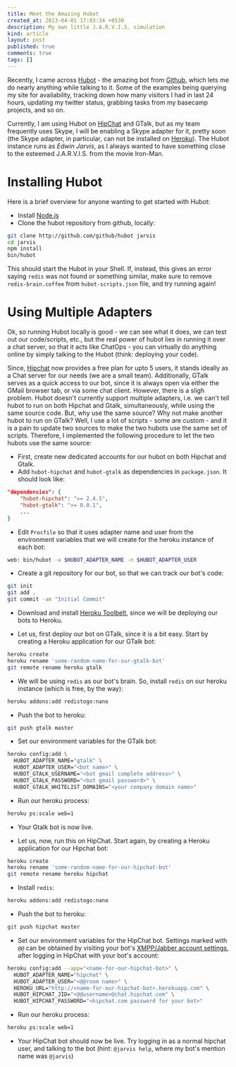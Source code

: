 ```yaml
---
title: Meet the Amazing Hubot
created_at: 2013-04-01 17:03:34 +0530
description: My own little J.A.R.V.I.S. simulation
kind: article
layout: post
published: true
comments: true
tags: []
---
```


Recently, I came across [Hubot](http://hubot.github.com) - the amazing bot
from [Github](http://github.com), which lets me do nearly anything while
talking to it. Some of the examples being querying my site for availability,
tracking down how many visitors I had in last 24 hours, updating my twitter
status, grabbing tasks from my basecamp projects, and so on.

Currently, I am using Hubot on [HipChat](http://hipchat.com) and GTalk, but as
my team frequently uses Skype, I will be enabling a Skype adapter for it,
pretty soon (the Skype adapter, in particular, can not be installed on
[Heroku](http://heroku.com)). The Hubot instance runs as _Edwin Jarvis_, as
I always wanted to have something close to the esteemed J.A.R.V.I.S. from the
movie Iron-Man.

<!-- more -->

Installing Hubot
================

Here is a brief overview for anyone wanting to get started with Hubot:

  * Install [Node.js](http://nodejs.org)
  * Clone the hubot repository from github, locally:

``` bash
git clone http://github.com/github/hubot jarvis
cd jarvis
npm install
bin/hubot
```

This should start the Hubot in your Shell. If, instead, this gives an error
saying `redis` was not found or something similar, make sure to remove
`redis-brain.coffee` from `hubot-scripts.json` file, and try running again!

Using Multiple Adapters
=======================

Ok, so running Hubot locally is good - we can see what it does, we can test
out our code/scripts, etc., but the real power of hubot lies in running it
over a chat server, so that it acts like ChatOps - you can virtually do
anything online by simply talking to the Hubot (think: deploying your code).

Since, [Hipchat](http://hipchat.com) now provides a free plan for upto
5 users, it stands ideally as a Chat server for our needs (we are a small
team). Additionally, GTalk serves as a quick access to our bot, since it is
always open via either the GMail browser tab, or via some chat client.
However, there is a sligh problem. Hubot doesn't currently support multiple
adapters, i.e. we can't tell hubot to run on both Hipchat and Gtalk,
simultaneously, while using the same source code. But, why use the same
source? Why not make another hubot to run on GTalk? Well, I use a lot of
scripts - some are custom - and it is a pain to update two sources to make the
two hubots use the same set of scripts. Therefore, I implemented the following
procedure to let the two hubots use the same source:

  * First, create new dedicated accounts for our hubot on both Hipchat and
  Gtalk.
  * Add `hubot-hipchat` and `hubot-gtalk` as dependencies in `package.json`.
  It should look like:

``` json
"dependencies": {
    "hubot-hipchat": ">= 2.4.5",
    "hubot-gtalk": ">= 0.0.1",
    ...
}
```

  * Edit `Procfile` so that it uses adapter name and user from the environment
  variables that we will create for the heroku instance of each bot:

``` bash
web: bin/hubot -a $HUBOT_ADAPTER_NAME -n $HUBOT_ADAPTER_USER
```

  * Create a git repository for our bot, so that we can track our bot's code:

``` bash
git init
git add .
git commit -am "Initial Commit"
```

  * Download and install [Heroku Toolbelt](http://toolbelt.heroku.com), since
  we will be deploying our bots to Heroku.

  * Let us, first deploy our bot on GTalk, since it is a bit easy. Start by
  creating a Heroku application for our GTalk bot:

``` bash
heroku create
heroku rename 'some-random-name-for-our-gtalk-bot'
git remote rename heroku gtalk
```

  * We will be using `redis` as our bot's brain. So, install `redis` on our
  heroku instance (which is free, by the way):

``` bash
heroku addons:add redistogo:nano
```

  * Push the bot to heroku:

``` bash
git push gtalk master
```

  * Set our environment variables for the GTalk bot:

``` bash
heroku config:add \
  HUBOT_ADAPTER_NAME="gtalk" \
  HUBOT_ADAPTER_USER="<bot name>" \
  HUBOT_GTALK_USERNAME="<bot gmail complete address>" \
  HUBOT_GTALK_PASSWORD="<bot gmail password>" \
  HUBOT_GTALK_WHITELIST_DOMAINS="<your company domain name>"
```

  * Run our heroku process:

``` bash
heroku ps:scale web=1
```

  * Your Gtalk bot is now live.

  * Let us, now, run this on HipChat. Start again, by creating a Heroku
  application for our Hipchat bot:

``` bash
heroku create
heroku rename 'some-random-name-for-our-hipchat-bot'
git remote rename heroku hipchat
```

  * Install `redis`:

``` bash
heroku addons:add redistogo:nano
```

  * Push the bot to heroku:

``` bash
git push hipchat master
```

  * Set our environment variables for the HipChat bot. Settings marked with
  `@@` can be obtained by visiting your bot's [XMPP/Jabber account
  settings](https://www.hipchat.com/account/xmpp), after logging in HipChat
  with your bot's account:

``` bash
heroku config:add --app="<name-for-our-hipchat-bot>" \
  HUBOT_ADAPTER_NAME="hipchat" \
  HUBOT_ADAPTER_USER="<@@room name>" \
  HEROKU_URL="http://<name-for-our-hipchat-bot>.herokuapp.com" \
  HUBOT_HIPCHAT_JID="<@@username>@chat.hipchat.com" \
  HUBOT_HIPCHAT_PASSWORD="<hipchat.com password for your bot>"
```

  * Run our heroku process:

``` bash
heroku ps:scale web=1
```

  * Your HipChat bot should now be live. Try logging in as a normal hipchat
  user, and talking to the bot (hint: `@jarvis help`, where my bot's mention
  name was `@jarvis`)
